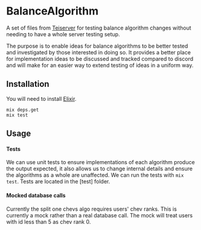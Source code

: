 # BalanceAlgorithm

A set of files from [Teiserver](https://github.com/beyond-all-reason/teiserver) for testing balance algorithm changes without needing to have a whole server testing setup.

The purpose is to enable ideas for balance algorithms to be better tested and investigated by those interested in doing so. It provides a better place for implementation ideas to be discussed and tracked compared to discord and will make for an easier way to extend testing of ideas in a uniform way.

## Installation
You will need to install [Elixir](https://elixir-lang.org/).

```
mix deps.get
mix test
```

## Usage

#### Tests
We can use unit tests to ensure implementations of each algorithm produce the output expected, it also allows us to change internal details and ensure the algorithms as a whole are unaffected. We can run the tests with `mix test`. Tests are located in the [test] folder.

#### Mocked database calls
Currently the split one chevs algo requires users' chev ranks. This is currently a mock rather than a real database call. The mock will treat users with id less than 5 as chev rank 0.
